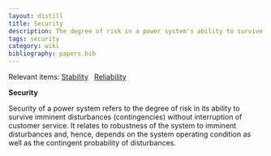 ```yaml
---
layout: distill
title: Security
description: The degree of risk in a power system's ability to survive imminent disturbances.
tags: security
category: wiki
bibliography: papers.bib
---
```


Relevant items: [Stability](/wiki/stability) &nbsp; [Reliability](/wiki/reliability)

**Security** <d-cite key="kundur2004stability"></d-cite>

Security of a power system refers to the degree of risk in its ability to survive imminent disturbances (contingencies) without interruption of customer service.
It relates to robustness of the system to imminent disturbances and, hence, depends on the system operating condition as well as the contingent probability of disturbances.

<br>
